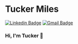 # Tucker Miles
[![Linkedin Badge](https://img.shields.io/badge/-tmiles2-blue?style=flat-square&logo=Linkedin&logoColor=white&link=https://www.linkedin.com/in/tmiles2/)](https://www.linkedin.com/in/tmiles2/) [![Gmail Badge](https://img.shields.io/badge/-tmiles7@vols.utk.edu-c14438?style=flat-square&logo=Gmail&logoColor=white&link=mailto:tmiles7@vols.utk.edu)](mailto:tmiles7@vols.utk.edu)

### Hi, I'm Tucker 👋

<!--
[![Anurag's github stats](https://github-readme-stats.vercel.app/api?username=tuckermiles70&show_icons=true&title_color=fff&icon_color=79ff97&text_color=9f9f9f&bg_color=151515)](https://github.com/anuraghazra/github-readme-stats)
-->

<!--
**tuckermiles70/tuckermiles70** is a ✨ _special_ ✨ repository because its `README.md` (this file) appears on your GitHub profile.

Here are some ideas to get you started:

- 🔭 I’m currently working on ...
- 🌱 I’m currently learning ...
- 👯 I’m looking to collaborate on ...
- 🤔 I’m looking for help with ...
- 💬 Ask me about ...
- 📫 How to reach me: ...
- 😄 Pronouns: ...
- ⚡ Fun fact: ...
-->
